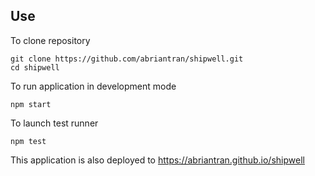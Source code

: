 ## Use

To clone repository

```
git clone https://github.com/abriantran/shipwell.git
cd shipwell
```

To run application in development mode

```
npm start
```

To launch test runner

```
npm test
```

This application is also deployed to https://abriantran.github.io/shipwell
